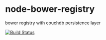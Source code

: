 node-bower-registry
===================

bower registry with couchdb persistence layer

[![Build Status](https://travis-ci.org/svnlto/node-bower-registry.png?branch=master)](https://travis-ci.org/svnlto/node-bower-registry)
